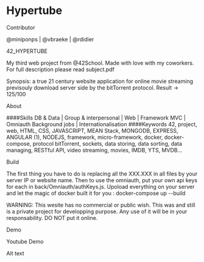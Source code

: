 # Hypertube
Contributor

@miniponps | @vbraeke | @rdidier

42_HYPERTUBE

My third web project from @42School. Made with love with my coworkers. For full description please read subject.pdf

Synopsis: a true 21 century website application for online movie streaming previsouly download server side by the bitTorrent protocol. Result -> 125/100

About

####Skills DB & Data | Group & interpersonal | Web | Framework MVC | Omniauth Background jobs | Internationalisation ####Keywords 42, project, web, HTML, CSS, JAVASCRIPT, MEAN Stack, MONGODB, EXPRESS, ANGULAR (1), NODEJS, framework, micro-framework, docker, docker-compose, protocol bitTorrent, sockets, data storing, data sorting, data managing, RESTful API, video streaming, movies, IMDB, YTS, MVDB...

Build

The first thing you have to do is replacing all the XXX.XXX in all files by your server IP or website name. Then to use the omniauth, put your own api keys for each in back/Omniauth/authKeys.js. Upoload everything on your server and let the magic of docker built it for you : docker-compose up --build

WARNING: This wesite has no commercial or public wish. This was and still is a private project for developping purpose. Any use of it will be in your responsability. DO NOT put it online.

Demo

Youtube Demo

Alt text
